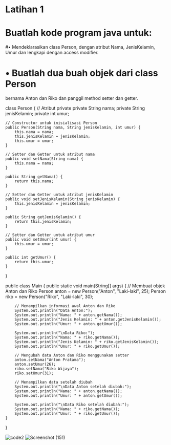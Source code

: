 # Latihan 1

# Buatlah kode program java untuk:
#• Mendeklarasikan class Person, dengan
atribut Nama, JenisKelamin, Umur dan
lengkapi dengan access modifier.

# • Buatlah dua buah objek dari class Person
bernama Anton dan Riko dan panggil
method setter dan getter.











class Person {
    // Atribut private
    private String nama;
    private String jenisKelamin;
    private int umur;

    // Constructor untuk inisialisasi Person
    public Person(String nama, String jenisKelamin, int umur) {
        this.nama = nama;
        this.jenisKelamin = jenisKelamin;
        this.umur = umur;
    }

    // Setter dan Getter untuk atribut nama
    public void setNama(String nama) {
        this.nama = nama;
    }

    public String getNama() {
        return this.nama;
    }

    // Setter dan Getter untuk atribut jenisKelamin
    public void setJenisKelamin(String jenisKelamin) {
        this.jenisKelamin = jenisKelamin;
    }

    public String getJenisKelamin() {
        return this.jenisKelamin;
    }

    // Setter dan Getter untuk atribut umur
    public void setUmur(int umur) {
        this.umur = umur;
    }

    public int getUmur() {
        return this.umur;
    }
}

public class Main {
    public static void main(String[] args) {
        // Membuat objek Anton dan Riko
        Person anton = new Person("Anton", "Laki-laki", 25);
        Person riko = new Person("Riko", "Laki-laki", 30);

        // Menampilkan informasi awal Anton dan Riko
        System.out.println("Data Anton:");
        System.out.println("Nama: " + anton.getNama());
        System.out.println("Jenis Kelamin: " + anton.getJenisKelamin());
        System.out.println("Umur: " + anton.getUmur());

        System.out.println("\nData Riko:");
        System.out.println("Nama: " + riko.getNama());
        System.out.println("Jenis Kelamin: " + riko.getJenisKelamin());
        System.out.println("Umur: " + riko.getUmur());

        // Mengubah data Anton dan Riko menggunakan setter
        anton.setNama("Anton Pratama");
        anton.setUmur(26);
        riko.setNama("Riko Wijaya");
        riko.setUmur(31);

        // Menampilkan data setelah diubah
        System.out.println("\nData Anton setelah diubah:");
        System.out.println("Nama: " + anton.getNama());
        System.out.println("Umur: " + anton.getUmur());

        System.out.println("\nData Riko setelah diubah:");
        System.out.println("Nama: " + riko.getNama());
        System.out.println("Umur: " + riko.getUmur());
    }
}

![code2](https://github.com/user-attachments/assets/3107f861-e734-4d6a-aa38-5821d98d1948)
![Screenshot (151)](https://github.com/user-attachments/assets/a7327cd3-6772-489c-ac77-bfcccec6e620)



